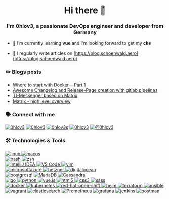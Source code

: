 <h1 align="center">Hi there 👋</h1>
<h3 align="center">I'm 0hlov3, a passionate DevOps engineer and developer from Germany</h3>

- 🌱 I’m currently learning **vue** and i'm looking forward to get my **cks**

- 📝 I regularly write articles on [https://blog.schoenwald.aero](https://blog.schoenwald.aero)

### ✏️ Blogs posts
<!-- BLOG-POST-LIST:START -->
- [Where to start with Docker — Part 1](https://0hlov3.medium.com/where-to-start-with-docker-part-1-6d3000777018?source=rss-a27db1a58af0------2)
- [Awesome Changelog and Release-Page creation with gitlab pipelines](https://0hlov3.medium.com/awesome-changelog-and-release-page-creation-with-gitlab-ci-409640b5ddd7?source=rss-a27db1a58af0------2)
- [TI-Messenger based on Matrix](https://0hlov3.medium.com/ti-messenger-based-on-matrix-25fd1d81f51f?source=rss-a27db1a58af0------2)
- [Matrix - high level overview](https://0hlov3.medium.com/matrix-high-level-overview-5e638dde7834?source=rss-a27db1a58af0------2)
<!-- BLOG-POST-LIST:END -->

### 🗣️ Connect with me
<p align="left">
<a href="https://matrix.to/#/@0hlov3:fsociety.social" target="blank"><img src="https://img.shields.io/badge/Chat-Matrix-informational?style=flat&logo=matrix&logoColor=white&color=2bbc8a" alt="0hlov3" /></a>
<a href="https://chaos.social/@0hlov3" target="blank"><img src="https://img.shields.io/badge/Microblogging-Mastodon-informational?style=flat&logo=linux&logoColor=white&color=2bbc8a" alt="0hlov3" /></a> 
<a href="https://twitter.com/0hlov3s" target="blank"><img src="https://img.shields.io/badge/Microblogging-X-informational?style=flat&logo=x&logoColor=white&color=2bbc8a" alt="0hlov3s" /></a>
<a href="https://linkedin.com/in/0hlov3" target="blank"><img src="https://img.shields.io/badge/Microblogging-LinkedIn-informational?style=flat&logo=linkedin&logoColor=white&color=2bbc8a" alt="0hlov3" /></a>
<a href="https://blog.schoenwald.aero" target="blank"><img src="https://img.shields.io/badge/Blogging-Medium-informational?style=flat&logo=medium&logoColor=white&color=2bbc8a" alt="@0hlov3" /></a>
</p>

### 🛠️ Technologies & Tools
<p align="left">
 <a href="https://www.linux.org/" target="_blank" rel="noreferrer"> <img src="https://img.shields.io/badge/OS-Linux-informational?style=flat&logo=linux&logoColor=white&color=2bbc8a" alt="linux" /> </a> 
 <a href="https://www.apple.com/macos/" target="_blank" rel="noreferrer"> <img src="https://img.shields.io/badge/OS-MacOS-informational?style=flat&logo=macos&logoColor=white&color=2bbc8a" alt="macos" /> </a>
 <br />
 <a href="https://www.gnu.org/software/bash/"  target="_blank" rel="noreferrer"> <img src="https://img.shields.io/badge/Shell-Bash-informational?style=flat&logo=gnu-bash&logoColor=white&color=2bbc8a" alt="bash" /> </a> 
 <a href="https://www.zsh.org/"  target="_blank" rel="noreferrer"> <img src="https://img.shields.io/badge/Shell-ZSH-informational?style=flat&logo=zsh&logoColor=white&color=2bbc8a" alt="zsh" /> </a> 
 <br />
 <a href="https://www.jetbrains.com/idea/" target="_blank" rel="noreferrer"> <img src="https://img.shields.io/badge/Editor-IntelliJ_IDEA-informational?style=flat&logo=intellij-idea&logoColor=white&color=2bbc8a" alt="IntelliJ IDEA" /> </a>
 <a href="https://code.visualstudio.com/" target="_blank" rel="noreferrer"> <img src="https://img.shields.io/badge/Editor-VS_Code-informational?style=flat&logo=Visual-Studio-Code&logoColor=white&color=2bbc8a" alt="VS Code" /> </a> 
 <a href="https://www.vim.org/" target="_blank" rel="noreferrer"> <img src="https://img.shields.io/badge/Editor-Vim-informational?style=flat&logo=vim&logoColor=white&color=2bbc8a" alt="vim" /> </a>
 <br />
 <a href="https://portal.azure.com/" target="_blank" rel="noreferrer"> <img src="https://img.shields.io/badge/Cloud-Azure-informational?style=flat&logo=microsoftazure&logoColor=white&color=2bbc8a" alt="microsoftazure" /> </a> 
 <a href="https://www.hetzner.com/cloud/" target="_blank" rel="noreferrer"> <img src="https://img.shields.io/badge/Cloud-Hetzner-informational?style=flat&logo=hetzner&logoColor=white&color=2bbc8a" alt="hetzner" /> </a> 
 <a href="https://www.digitalocean.com/"  target="_blank" rel="noreferrer"> <img src="https://img.shields.io/badge/Cloud-Digital_Ocean-informational?style=flat&logo=digitalocean&logoColor=white&color=2bbc8a" alt="digitalocean" /> </a>
 <br />
 <a href="https://www.postgresql.org/"  target="_blank" rel="noreferrer"> <img src="https://img.shields.io/badge/Tools-PostgreSQL-informational?style=flat&logo=postgresql&logoColor=white&color=2bbc8a" alt="postgresql" /> </a> 
 <a href="https://mariadb.org/"  target="_blank" rel="noreferrer"> <img src="https://img.shields.io/badge/Tools-MariaDB-informational?style=flat&logo=mariadb&logoColor=white&color=2bbc8a" alt="MariaDB" /> </a> 
 <a href="https://cassandra.apache.org/"  target="_blank" rel="noreferrer"> <img src="https://img.shields.io/badge/Tools-Cassandra-informational?style=flat&logo=apachecassandra&logoColor=white&color=2bbc8a" alt="Cassandra" /> </a>
 <br />
 <a href="https://golang.org" target="_blank" rel="noreferrer"> <img src="https://img.shields.io/badge/Code-Golang-informational?style=flat&logo=go&logoColor=white&color=2bbc8a" alt="go" /> </a> 
 <a href="https://www.python.org/" target="_blank" rel="noreferrer"> <img src="https://img.shields.io/badge/Code-Python-informational?style=flat&logo=python&logoColor=white&color=2bbc8a" alt="python" /> </a>
 <a href="https://vuejs.org/" target="_blank" rel="noreferrer"> <img src="https://img.shields.io/badge/Code-Vue-informational?style=flat&logo=vue.js&logoColor=white&color=2bbc8a" alt="vue.js" /> </a>
 <a href="https://www.w3.org/html/" target="_blank" rel="noreferrer"> <img src="https://img.shields.io/badge/Code-html5-informational?style=flat&logo=html5&logoColor=white&color=2bbc8a" alt="html5" /> </a> 
 <a href="https://www.w3schools.com/css/" target="_blank" rel="noreferrer"> <img src="https://img.shields.io/badge/Code-css3-informational?style=flat&logo=css3&logoColor=white&color=2bbc8a" alt="css3" /> </a> 
 <a href="https://sass-lang.com" target="_blank" rel="noreferrer"> <img src="https://img.shields.io/badge/Code-sass-informational?style=flat&logo=sass&logoColor=white&color=2bbc8a" alt="sass" /> </a> 
 <br />
 <a href="https://www.docker.com/"  target="_blank" rel="noreferrer"> <img src="https://img.shields.io/badge/Tools-Docker-informational?style=flat&logo=docker&logoColor=white&color=2bbc8a" alt="docker" /> </a> 
 <a href="https://kubernetes.io/"  target="_blank" rel="noreferrer"> <img src="https://img.shields.io/badge/Tools-Kubernetes-informational?style=flat&logo=kubernetes&logoColor=white&color=2bbc8a" alt="kubernetes" /> </a> 
 <a href="https://www.redhat.com/en/technologies/cloud-computing/openshift"  target="_blank" rel="noreferrer"> <img src="https://img.shields.io/badge/Tools-Red_Hat_OpenShift-informational?style=flat&logo=red-hat-open-shift&logoColor=white&color=2bbc8a" alt="red-hat-open-shift" /> </a> 
 <a href="https://helm.sh"  target="_blank" rel="noreferrer"> <img src="https://img.shields.io/badge/Tools-Helm-informational?style=flat&logo=helm&logoColor=white&color=2bbc8a" alt="helm" /> </a>
 <a href="https://www.terraform.io/"  target="_blank" rel="noreferrer"> <img src="https://img.shields.io/badge/Tools-Terraformt-informational?style=flat&logo=terraform&logoColor=white&color=2bbc8a" alt="terraform" /> </a> 
 <a href="https://www.ansible.com/"  target="_blank" rel="noreferrer"> <img src="https://img.shields.io/badge/Tools-Ansible-informational?style=flat&logo=ansible&logoColor=white&color=2bbc8a" alt="ansible" /> </a> 
 <a href="https://www.vagrantup.com/"  target="_blank" rel="noreferrer"> <img src="https://img.shields.io/badge/Tools-Vagrant-informational?style=flat&logo=vagrant&logoColor=white&color=2bbc8a" alt="vagrant" /> </a>
 <a href="https://www.elastic.co" target="_blank" rel="noreferrer"> <img src="https://img.shields.io/badge/Tools-Elasticsearch-informational?style=flat&logo=elasticstack&logoColor=white&color=2bbc8a" alt="elasticsearch" /> </a> 
 <a href="https://prometheus.io" target="_blank" rel="noreferrer"> <img src="https://img.shields.io/badge/Tools-Prometheus-informational?style=flat&logo=prometheus&logoColor=white&color=2bbc8a" alt="Prometheus" /> </a> 
 <a href="https://grafana.com" target="_blank" rel="noreferrer"> <img src="https://img.shields.io/badge/Tools-Grafana-informational?style=flat&logo=grafana&logoColor=white&color=2bbc8a" alt="grafana" /> </a> 
 <a href="https://www.jenkins.io" target="_blank" rel="noreferrer"> <img src="https://img.shields.io/badge/Tools-Jenkins-informational?style=flat&logo=jenkins&logoColor=white&color=2bbc8a" alt="jenkins" /> </a>
 <a href="https://postman.com" target="_blank" rel="noreferrer"> <img src="https://img.shields.io/badge/Tools-Postman-informational?style=flat&logo=postman&logoColor=white&color=2bbc8a" alt="postman" /> </a> 
 <br />
</p>
